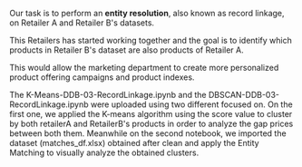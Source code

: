 
Our task is to perform an **entity resolution**, also known as record linkage, on Retailer A and Retailer B's datasets. 

This Retailers has started working together and the goal is to identify which products in Retailer B's dataset are also products of Retailer A.

This would allow the marketing department to create more personalized product offering campaigns and product indexes.

The K-Means-DDB-03-RecordLinkage.ipynb and the DBSCAN-DDB-03-RecordLinkage.ipynb were uploaded using two different focused on. On the first one, we applied the K-means algorithm using the score value to cluster by both retailerA and RetailerB's products in order to analyze the gap prices between both them. Meanwhile on the second notebook, we imported the dataset (matches_df.xlsx) obtained after clean and apply the Entity Matching to visually analyze the obtained clusters.
